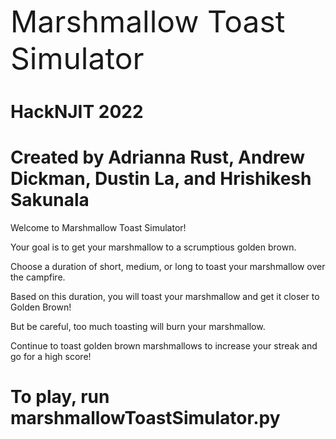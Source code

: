 <font size= "7"> Marshmallow Toast Simulator </font>
# HackNJIT 2022
# Created by Adrianna Rust, Andrew Dickman, Dustin La, and Hrishikesh Sakunala

Welcome to Marshmallow Toast Simulator!

Your goal is to get your marshmallow to a scrumptious golden brown.

Choose a duration of short, medium, or long to toast your marshmallow over the campfire.

Based on this duration, you will toast your marshmallow and get it closer to Golden Brown!

But be careful, too much toasting will burn your marshmallow.

Continue to toast golden brown marshmallows to increase your streak and go for a high score!

# To play, run marshmallowToastSimulator.py